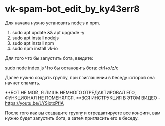 # vk-spam-bot_edit_by_ky43err8
Для начала нужно установить nodejs и npm. 

1. sudo apt update && apt upgrade -y
2. sudo apt install nodejs
3. sudo apt install npm
4. sudo npm install vk-io

Для того что бы запустить бота, введите:

sudo node index.js
Что бы остановить бота:
ctrl+x/z/c

Далее нужно создать группу, при приглашении в беседу которой она начнет спамить. 

**БОТ НЕ МОЙ, Я ЛИШЬ НЕМНОГО ОТРЕДАКТИРОВАЛ ЕГО, ФУНКЦИОНАЛ НЕ ПОМЕНЯЛСЯ. 
**ВСЯ ИНСТРУКЦИЯ В ЭТОМ ВИДЕО - https://youtu.be/LYSiotxPfIA

После того как вы создадите группу и отредактируете все конфиги, вам нужно будет запустить бота, а затем пригласить его в беседу. 

